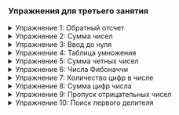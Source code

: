 ### Упражнения для третьего занятия

<details>
  <summary id="упражнение-1-обратный-отсчет">Упражнение 1: Обратный отсчет</summary>
  
  **Условие задачи:**  
  Напишите программу, которая выводит обратный отсчет от 10 до 1 с использованием цикла `while`.

  **Ввод данных:**
  ```
  (ввод данных не требуется)
  ```

  **Правильный вывод:**
  ```
  10
  9
  8
  7
  6
  5
  4
  3
  2
  1
  ```
</details>

<details>
  <summary id="упражнение-2-сумма-чисел">Упражнение 2: Сумма чисел</summary>
  
  **Условие задачи:**  
  Напишите программу, которая запрашивает у пользователя числа и суммирует их до тех пор, пока пользователь не введет `0`.

  **Ввод данных:**
  ```
  Введите число: 5
  Введите число: 3
  Введите число: 0
  ```

  **Правильный вывод:**
  ```
  Сумма чисел: 8
  ```
</details>

<details>
  <summary id="упражнение-3-ввод-до-нуля">Упражнение 3: Ввод до нуля</summary>
  
  **Условие задачи:**  
  Напишите программу, которая запрашивает у пользователя числа и выводит их, пока пользователь не введет `0`.

  **Ввод данных:**
  ```
  Введите число: 7
  Введите число: 4
  Введите число: 0
  ```

  **Правильный вывод:**
  ```
  7
  4
  ```
</details>

<details>
  <summary id="упражнение-4-таблица-умножения">Упражнение 4: Таблица умножения</summary>
  
  **Условие задачи:**  
  Напишите программу, которая запрашивает у пользователя число и выводит таблицу умножения для этого числа от 1 до 10.

  **Ввод данных:**
  ```
  Введите число: 6
  ```

  **Правильный вывод:**
  ```
  6 x 1 = 6
  6 x 2 = 12
  6 x 3 = 18
  6 x 4 = 24
  6 x 5 = 30
  6 x 6 = 36
  6 x 7 = 42
  6 x 8 = 48
  6 x 9 = 54
  6 x 10 = 60
  ```
</details>

<details>
  <summary id="упражнение-5-сумма-четных-чисел">Упражнение 5: Сумма четных чисел</summary>
  
  **Условие задачи:**  
  Напишите программу, которая запрашивает у пользователя числа и суммирует только четные числа, пока пользователь не введет `0`.

  **Ввод данных:**
  ```
  Введите число: 8
  Введите число: 5
  Введите число: 12
  Введите число: 0
  ```

  **Правильный вывод:**
  ```
  Сумма четных чисел: 20
  ```
</details>


<details>
  <summary id="упражнение-6-числа-фибоначчи">Упражнение 6: Числа Фибоначчи</summary>
  
  **Условие задачи:**  
  Напишите программу, которая запрашивает у пользователя число `n` и выводит первые `n` чисел последовательности Фибоначчи.

  **Ввод данных:**
  ```
  Введите число: 7
  ```

  **Правильный вывод:**
  ```
  1, 1, 2, 3, 5, 8
  ```
</details>

<details>
  <summary id="упражнение-7-количество-цифр-в-числе">Упражнение 7: Количество цифр в числе</summary>
  
  **Условие задачи:**  
  Напишите программу, которая запрашивает у пользователя число и выводит количество цифр в этом числе.

  **Ввод данных:**
  ```
  Введите число: 12345
  ```

  **Правильный вывод:**
  ```
  Количество цифр в числе: 5
  ```
</details>

<details>
  <summary id="упражнение-8-сумма-цифр-числа">Упражнение 8: Сумма цифр числа</summary>
  
  **Условие задачи:**  
  Напишите программу, которая запрашивает у пользователя число и вычисляет сумму его цифр.

  **Ввод данных:**
  ```
  Введите число: 1234
  ```

  **Правильный вывод:**
  ```
  Сумма цифр числа: 10
  ```
</details>

<details>
  <summary id="упражнение-9-пропуск-отрицательных-чисел">Упражнение 9: Пропуск отрицательных чисел</summary>
  
  **Условие задачи:**  
  Напишите программу, которая запрашивает у пользователя 5 чисел и выводит только положительные числа, используя оператор `continue` для пропуска отрицательных чисел.

  **Ввод данных:**
  ```
  Введите число 1: 7
  Введите число 2: -3
  Введите число 3: 5
  Введите число 4: -8
  Введите число 5: 2
  ```

  **Правильный вывод:**
  ```
  7
  5
  2
  ```
</details>

<details>
  <summary id="упражнение-15-поиск-первого-делителя">Упражнение 10: Поиск первого делителя</summary>
  
  **Условие задачи:**  
  Напишите программу, которая запрашивает у пользователя число и находит его первый делитель (кроме 1 и самого числа), используя оператор `break` для завершения поиска при нахождении первого делителя.

  **Ввод данных:**
  ```
  Введите число: 18
  ```

  **Правильный вывод:**
  ```
  Первый делитель числа 18: 2
  ```
</details>